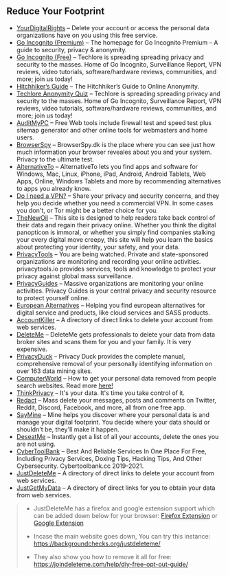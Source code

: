 ## Reduce Your Footprint

  * [YourDigitalRights](https://yourdigitalrights.org/) – Delete your account or access the personal data organizations have on you using this free service.
  * [Go Incognito (Premium)](https://sso.teachable.com/secure/862370/checkout/2790383/go-incognito) – The homepage for Go Incognito Premium – A guide to security, privacy & anonymity.
  * [Go Incognito (Free)](https://techlore.tech/assets/GoIncognito.torrent) – Techlore is spreading spreading privacy and security to the masses. Home of Go Incognito, Surveillance Report, VPN reviews, video tutorials, software/hardware reviews, communities, and more; join us today!
  * [Hitchhiker’s Guide](https://anonymousplanet.org/index) – The Hitchhiker’s Guide to Online Anonymity.
  * [Techlore Anonymity Quiz](https://techlore.tech/spa) – Techlore is spreading spreading privacy and security to the masses. Home of Go Incognito, Surveillance Report, VPN reviews, video tutorials, software/hardware reviews, communities, and more; join us today!
  * [AuditMyPC](https://www.auditmypc.com/) – Free Web tools include firewall test and speed test plus sitemap generator and other online tools for webmasters and home users.
  * [BrowserSpy](http://browserspy.dk/) – BrowserSpy.dk is the place where you can see just how much information your browser reveales about you and your system. Privacy to the ultimate test.
  * [AlternativeTo](https://alternativeto.net/) – AlternativeTo lets you find apps and software for Windows, Mac, Linux, iPhone, iPad, Android, Android Tablets, Web Apps, Online, Windows Tablets and more by recommending alternatives to apps you already know.
  * [Do I need a VPN?](https://www.doineedavpn.com/) – Share your privacy and security concerns, and they help you decide whether you need a commercial VPN. In some cases you don't, or Tor might be a better choice for you.
  * [TheNewOil](https://thenewoil.org/index.html) – This site is designed to help readers take back control of their data and regain their privacy online. Whether you think the digital panopticon is immoral, or whether you simply find companies stalking your every digital move creepy, this site will help you learn the basics about protecting your identity, your safety, and your data.
  * [PrivacyTools](https://www.privacytools.io/) – You are being watched. Private and state-sponsored organizations are monitoring and recording your online activities. privacytools.io provides services, tools and knowledge to protect your privacy against global mass surveillance.
  * [PrivacyGuides](https://privacyguides.org/) – Massive organizations are monitoring your online activities. Privacy Guides is your central privacy and security resource to protect yourself online.
  * [European Alternatives](https://european-alternatives.eu/categories) – Helping you find european alternatives for digital service and products, like cloud services and SASS products.
  * [AccountKiller](https://www.accountkiller.com/en) – A directory of direct links to delete your account from web services.
  * [DeleteMe](https://joindeleteme.com/) – DeleteMe gets professionals to delete your data from data broker sites and scans them for you and your family. It is very expensive.
  * [PrivacyDuck](https://www.privacyduck.com/) – Privacy Duck provides the complete manual, comprehensive removal of your personally identifying information on over 163 data mining sites.
  * [ComputerWorld](https://www.computerworld.com/article/2832912/how-to-get-your-personal-data-removed-from-people-search-websites.html) – How to get your personal data removed from people search websites. Read more [here!](https://www.computerworld.com/article/2849263/doxxing-defense-remove-your-personal-info-from-data-brokers.html)
  * [ThinkPrivacy](https://www.thinkprivacy.ch/) – It's your data. It's time you take control of it.
  * [Redact](https://redact.dev/) – Mass delete your messages, posts and comments on Twitter, Reddit, Discord, Facebook, and more, all from one free app.
  * [SayMine](https://saymine.com/) – Mine helps you discover where your personal data is and manage your digital footprint. You decide where your data should or shouldn't be, they'll make it happen.
  * [DeseatMe](https://www.deseat.me/) – Instantly get a list of all your accounts, delete the ones you are not using.
  * [CyberToolBank](https://cybertoolbank.cc/) – Best And Reliable Services In One Place For Free, Including Privacy Services, Doxing Tips, Hacking Tips, And Other Cybersecurity. Cybertoolbank.cc 2019-2021.
  * [JustDeleteMe](https://justdeleteme.xyz/) – A directory of direct links to delete your account from web services.
  * [JustGetMyData](https://justgetmydata.com/) – A directory of direct links for you to obtain your data from web services.

>   * JustDeleteMe has a firefox and google extension support which can be added down below for your browser: [Firefox Extension](https://addons.mozilla.org/en-US/firefox/addon/just-delete-me/) or [Google Extension](https://chrome.google.com/webstore/detail/just-delete-me/hfpofkfbabpbbmchmiekfnlcgaedbgcf?hl=en)
> 
>   * Incase the main website goes down, You can try this instance: <https://backgroundchecks.org/justdeleteme/>
> 
>   * They also show you how to remove it all for free: <https://joindeleteme.com/help/diy-free-opt-out-guide/>